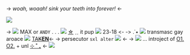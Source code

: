 -> *woah, woaah! sink your teeth into forever!* <-

![](https://i.postimg.cc/pLjsDc8G/16802565397311681.png)

-> ![](https://i.postimg.cc/9XSSZ7Kf/9756b4b3.gif) MAX or `ANDY` . . . ![](https://i.postimg.cc/bNmR1cs9/f489d213.gif) [☆](https://rentry.co/max-dni) ˏˏ it pup ![](https://i.postimg.cc/MH2zsFHs/image06-1.gif) ٭˙. <-
-> 18-23 ![](https://i.postimg.cc/qBbtLkxq/38fffa6b.gif) transmasc gay aroace ![](https://i.postimg.cc/KY2r2ZVF/40f253fd.gif) [TA](https://rentry.co/toxuriaria)[~~K~~](https://rentry.co/ronnilicious)[**EN**](https://rentry.co/0mor1)<-
-> persecutor `sxl alter` ![](https://i.postimg.cc/SNGMHw8Y/i-bite-blinkie-by-crvyons-dcvjyyy.gif) <-
-> ![](https://i.postimg.cc/GhTfQxsf/c0AwIFD.png) ... introject of [O1.](https://en.m.wikipedia.org/wiki/Max_Green_(musician)) [O2.](https://en.m.wikipedia.org/wiki/Andy_Biersack) + unl [⊹ ˚ ₊](https://rentry.co/etfie) <-
![](https://i.postimg.cc/63LZwSSP/b2b03f9a.gif)